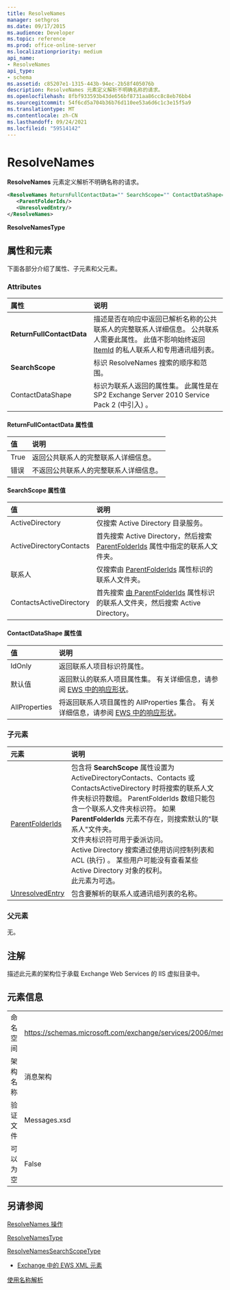 ```yaml
---
title: ResolveNames
manager: sethgros
ms.date: 09/17/2015
ms.audience: Developer
ms.topic: reference
ms.prod: office-online-server
ms.localizationpriority: medium
api_name:
- ResolveNames
api_type:
- schema
ms.assetid: c85207e1-1315-443b-94ec-2b58f405076b
description: ResolveNames 元素定义解析不明确名称的请求。
ms.openlocfilehash: 8fbf933593b43de656bf8731aa86cc8c8eb76bb4
ms.sourcegitcommit: 54f6cd5a704b36b76d110ee53a6d6c1c3e15f5a9
ms.translationtype: MT
ms.contentlocale: zh-CN
ms.lasthandoff: 09/24/2021
ms.locfileid: "59514142"
---
```

# <a name="resolvenames"></a>ResolveNames

**ResolveNames** 元素定义解析不明确名称的请求。 
  
```XML
<ResolveNames ReturnFullContactData="" SearchScope="" ContactDataShape="">
   <ParentFolderIds/>
   <UnresolvedEntry/>
</ResolveNames>
```

 **ResolveNamesType**
## <a name="attributes-and-elements"></a>属性和元素

下面各部分介绍了属性、子元素和父元素。
  
### <a name="attributes"></a>Attributes

|**属性**|**说明**|
|:-----|:-----|
|**ReturnFullContactData** <br/> |描述是否在响应中返回已解析名称的公共联系人的完整联系人详细信息。 公共联系人需要此属性。 此值不影响始终返回 [ItemId](itemid.md) 的私人联系人和专用通讯组列表。  <br/> |
|**SearchScope** <br/> |标识 ResolveNames 搜索的顺序和范围。  <br/> |
|ContactDataShape  <br/> |标识为联系人返回的属性集。 此属性是在 SP2 Exchange Server 2010 Service Pack 2 (中引入) 。  <br/> |
   
#### <a name="returnfullcontactdata-attribute-values"></a>ReturnFullContactData 属性值

|**值**|**说明**|
|:-----|:-----|
|True  <br/> |返回公共联系人的完整联系人详细信息。  <br/> |
|错误  <br/> |不返回公共联系人的完整联系人详细信息。  <br/> |
   
#### <a name="searchscope-attribute-values"></a>SearchScope 属性值

|**值**|**说明**|
|:-----|:-----|
|ActiveDirectory  <br/> |仅搜索 Active Directory 目录服务。  <br/> |
|ActiveDirectoryContacts  <br/> |首先搜索 Active Directory，然后搜索 [ParentFolderIds](parentfolderids.md) 属性中指定的联系人文件夹。  <br/> |
|联系人  <br/> |仅搜索由 [ParentFolderIds](parentfolderids.md) 属性标识的联系人文件夹。  <br/> |
|ContactsActiveDirectory  <br/> |首先搜索 [由 ParentFolderIds](parentfolderids.md) 属性标识的联系人文件夹，然后搜索 Active Directory。  <br/> |
   
#### <a name="contactdatashape-attribute-values"></a>ContactDataShape 属性值

|**值**|**说明**|
|:-----|:-----|
|IdOnly  <br/> |返回联系人项目标识符属性。  <br/> |
|默认值  <br/> |返回默认的联系人项目属性集。 有关详细信息，请参阅 [EWS 中的响应形状](https://msdn.microsoft.com/library/1c5ddc0a-c4e0-4488-8972-7543b5b464df%28Office.15%29.aspx)。  <br/> |
|AllProperties  <br/> |将返回联系人项目属性的 AllProperties 集合。 有关详细信息，请参阅 [EWS 中的响应形状](https://msdn.microsoft.com/library/1c5ddc0a-c4e0-4488-8972-7543b5b464df%28Office.15%29.aspx)。  <br/> |
   
### <a name="child-elements"></a>子元素

|**元素**|**说明**|
|:-----|:-----|
|[ParentFolderIds](parentfolderids.md) <br/> |包含将 **SearchScope** 属性设置为 ActiveDirectoryContacts、Contacts 或 ContactsActiveDirectory 时将搜索的联系人文件夹标识符数组。 ParentFolderIds 数组只能包含一个联系人文件夹标识符。 如果 **ParentFolderIds** 元素不存在，则搜索默认的"联系人"文件夹。  <br/> 文件夹标识符可用于委派访问。  <br/> Active Directory 搜索通过使用访问控制列表和 ACL (执行) 。 某些用户可能没有查看某些 Active Directory 对象的权利。  <br/> 此元素为可选。  <br/> |
|[UnresolvedEntry](unresolvedentry.md) <br/> |包含要解析的联系人或通讯组列表的名称。  <br/> |
   
### <a name="parent-elements"></a>父元素

无。
  
## <a name="remarks"></a>注解

描述此元素的架构位于承载 Exchange Web Services 的 IIS 虚拟目录中。
  
## <a name="element-information"></a>元素信息

|||
|:-----|:-----|
|命名空间  <br/> |https://schemas.microsoft.com/exchange/services/2006/messages  <br/> |
|架构名称  <br/> |消息架构  <br/> |
|验证文件  <br/> |Messages.xsd  <br/> |
|可以为空  <br/> |False  <br/> |
   
## <a name="see-also"></a>另请参阅



[ResolveNames 操作](resolvenames-operation.md)
  
[ResolveNamesType](https://msdn.microsoft.com/library/ExchangeWebServices.ResolveNamesType.aspx)
  
[ResolveNamesSearchScopeType](https://msdn.microsoft.com/library/ExchangeWebServices.ResolveNamesSearchScopeType.aspx)


- [Exchange 中的 EWS XML 元素](ews-xml-elements-in-exchange.md)


[使用名称解析](https://msdn.microsoft.com/library/9257fb07-89d2-46eb-b885-e2173fe6fbc1%28Office.15%29.aspx)


